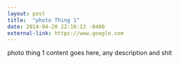 ```yaml
---
layout: post
title:  "photo Thing 1"
date: 2014-04-20 22:16:13 -0400
external-link: https://www.google.com
---
```


photo thing 1 content goes here, any description and shit

